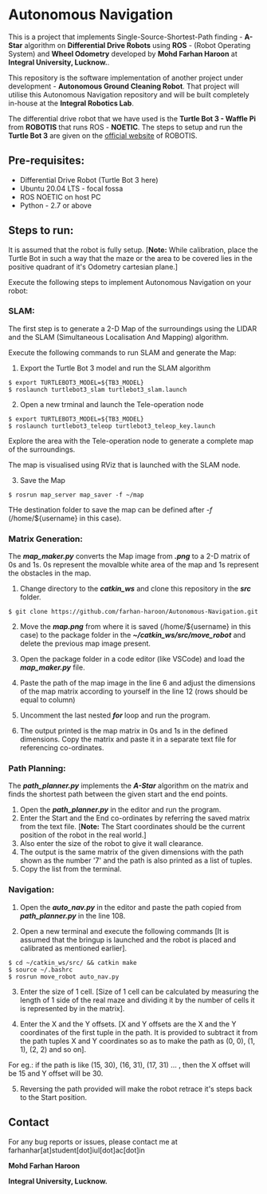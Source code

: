 # Autonomous Navigation 
This is a project that implements Single-Source-Shortest-Path finding - **A-Star** algorithm on **Differential Drive Robots** using **ROS** - (Robot Operating System) and **Wheel Odometry** developed by **Mohd Farhan Haroon** at **Integral University, Lucknow.**. 

This repository is the software implementation of another project under development - **Autonomous Ground Cleaning Robot**. That project will utilise this Autonomous Navigation repository and will be built completely in-house at the **Integral Robotics Lab**.

The differential drive robot that we have used is the **Turtle Bot 3 - Waffle Pi** from **ROBOTIS** that runs ROS - **NOETIC**.
The steps to setup and run the **Turtle Bot 3** are given on the [official website](https://emanual.robotis.com/docs/en/platform/turtlebot3/quick-start/) of ROBOTIS.

## Pre-requisites:
* Differential Drive Robot (Turtle Bot 3 here) 
* Ubuntu 20.04 LTS - focal fossa
* ROS NOETIC on host PC
* Python - 2.7 or above

## Steps to run:
It is assumed that the robot is fully setup. [**Note:** While calibration, place the Turtle Bot in such a way that the maze or the area to be covered lies in the positive quadrant of it's Odometry cartesian plane.]

Execute the following steps to implement Autonomous Navigation on your robot:

### SLAM: 
      
The first step is to generate a 2-D Map of the surroundings using the LIDAR and the SLAM (Simultaneous Localisation And Mapping) algorithm.

Execute the following commands to run SLAM and generate the Map:

1. Export the Turtle Bot 3 model and run the SLAM algorithm
```
$ export TURTLEBOT3_MODEL=${TB3_MODEL}
$ roslaunch turtlebot3_slam turtlebot3_slam.launch
```

2. Open a new trminal and launch the Tele-operation node
```
$ export TURTLEBOT3_MODEL=${TB3_MODEL}
$ roslaunch turtlebot3_teleop turtlebot3_teleop_key.launch
```

Explore the area with the Tele-operation node to generate a complete map of the surroundings.

The map is visualised using RViz that is launched with the SLAM node.

3. Save the Map
```
$ rosrun map_server map_saver -f ~/map
```
THe destination folder to save the map can be defined after _-f_ (/home/${username} in this case).

### Matrix Generation:

The ***map_maker.py*** converts the Map image from ***.png*** to a 2-D matrix of 0s and 1s. 0s represent the movalble white area of the map and 1s represent the obstacles in the map.

1. Change directory to the ***catkin_ws*** and clone this repository in the ***src*** folder.
```
$ git clone https://github.com/farhan-haroon/Autonomous-Navigation.git
```

2. Move the ***map.png*** from where it is saved (/home/${username} in this case) to the package folder in the ***~/catkin_ws/src/move_robot*** and delete the previous map image present.

3. Open the package folder in a code editor (like VSCode) and load the ***map_maker.py*** file.
4. Paste the path of the map image in the line 6 and adjust the dimensions of the map matrix according to yourself in the line 12 (rows should be equal to column)
5. Uncomment the last nested ***for*** loop and run the program.
6. The output printed is the map matrix in 0s and 1s in the defined dimensions. Copy the matrix and paste it in a separate text file for referencing co-ordinates.

### Path Planning:

The ***path_planner.py*** implements the ***A-Star*** algorithm on the matrix and finds the shortest path between the given start and the end points.

1. Open the ***path_planner.py*** in the editor and run the program.
2. Enter the Start and the End co-ordinates by referring the saved matrix from the text file. [**Note:** The Start coordinates should be the current position of the robot in the real world.]
3. Also enter the size of the robot to give it wall clearance.
4. The output is the same matrix of the given dimensions with the path shown as the number '7' and the path is also printed as a list of tuples.
5. Copy the list from the terminal.

### Navigation:

1. Open the ***auto_nav.py*** in the editor and paste the path copied from ***path_planner.py*** in the line 108.

2. Open a new terminal and execute the following commands [It is assumed that the bringup is launched and the robot is placed and calibrated as mentioned earlier].
```
$ cd ~/catkin_ws/src/ && catkin make
$ source ~/.bashrc
$ rosrun move_robot auto_nav.py
```

3. Enter the size of 1 cell. [Size of 1 cell can be calculated by measuring the length of 1 side of the real maze and dividing it by the number of cells it is represented by in the matrix].

4. Enter the X and the Y offsets. [X and Y offsets are the X and the Y coordinates of the first tuple in the path. It is provided to subtract it from the path tuples X and Y coordinates so as to make the path as (0, 0), (1, 1), (2, 2) and so on].

For eg.: if the path is like (15, 30), (16, 31), (17, 31) ... , then the X offset will be 15 and Y offset will be 30.

5. Reversing the path provided will make the robot retrace it's steps back to the Start position.

## Contact 

For any bug reports or issues, please contact me at farhanhar[at]student[dot]iul[dot]ac[dot]in

**Mohd Farhan Haroon**

**Integral University, Lucknow.**
